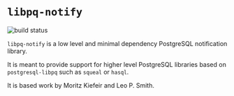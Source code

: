 # `libpq-notify`

![build status](https://travis-ci.org/jfischoff/libpq-notify.svg?branch=master)

`libpq-notify` is a low level and minimal dependency PostgreSQL notification library.

It is meant to provide support for higher level PostgreSQL libraries based on `postgresql-libpq` such as `squeal` or `hasql`.

It is based work by Moritz Kiefeir and Leo P. Smith.
